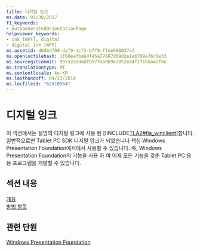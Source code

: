 ```yaml
---
title: 디지털 잉크
ms.date: 03/30/2017
f1_keywords:
- AutoGeneratedOrientationPage
helpviewer_keywords:
- ink [WPF], digital
- digital ink [WPF]
ms.assetid: d0d6df69-daf9-4cf3-b7f9-ffee588037a3
ms.openlocfilehash: 1f68eafba64f45a77687d09d2e1ab709a76c0e33
ms.sourcegitcommit: 9b552addadfb57fab0b9e7852ed4f1f1b8a42f8e
ms.translationtype: MT
ms.contentlocale: ko-KR
ms.lasthandoff: 04/23/2019
ms.locfileid: "62010564"
---
```

# <a name="digital-ink"></a>디지털 잉크
이 섹션에서는 설명의 디지털 링크에 사용 된 [!INCLUDE[TLA2#tla_winclient](../../../../includes/tla2sharptla-winclient-md.md)]합니다. 일반적으로만 Tablet PC SDK 디지털 잉크가 되었습니다 핵심 Windows Presentation Foundation에서에서 사용할 수 있습니다. 즉, Windows Presentation Foundation의 기능을 사용 하 여 이제 모든 기능을 갖춘 Tablet PC 응용 프로그램을 개발할 수 있습니다.  
  
## <a name="in-this-section"></a>섹션 내용  
 [개요](digital-ink-overviews.md)  
  [방법 항목](digital-ink-how-to-topics.md)  
  
## <a name="related-sections"></a>관련 단원  
 [Windows Presentation Foundation](../index.md)
